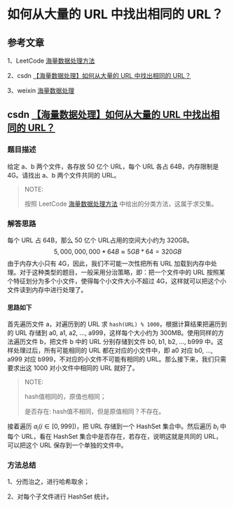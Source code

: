 # 如何从大量的 URL 中找出相同的 URL？



## 参考文章

1、LeetCode [海量数据处理方法](https://leetcode.cn/circle/article/qlkHuN/) 

2、csdn [【海量数据处理】如何从大量的 URL 中找出相同的 URL？](https://blog.csdn.net/hehuanchun0311/article/details/106000809)

3、weixin [海量数据处理](https://mp.weixin.qq.com/s?__biz=Mzg5OTU3MjQ4Ng==&mid=2247485150&idx=1&sn=6df5f452631bc81005f08c04c01e8904&chksm=c05070b7f727f9a106b22158148e3ce8f1ff33627bac6f92b52dffa70fd8a705abae0f4c1d25&scene=132#wechat_redirect)



## csdn [【海量数据处理】如何从大量的 URL 中找出相同的 URL？](https://blog.csdn.net/hehuanchun0311/article/details/106000809)

### 题目描述

给定 a、b 两个文件，各存放 50 亿个 URL，每个 URL 各占 64B，内存限制是 4G。请找出 a、b 两个文件共同的 URL。

> NOTE: 
>
> 按照 LeetCode [海量数据处理方法](https://leetcode.cn/circle/article/qlkHuN/) 中给出的分类方法，这属于求交集。
>
> 

### 解答思路

每个 URL 占 64B，那么 50 亿个 URL占用的空间大小约为 320GB。
$$
5,000,000,000 * 64B ≈ 5GB * 64 = 320GB
$$
由于内存大小只有 4G，因此，我们不可能一次性把所有 URL 加载到内存中处理。对于这种类型的题目，一般采用分治策略，即：把一个文件中的 URL 按照某个特征划分为多个小文件，使得每个小文件大小不超过 4G，这样就可以把这个小文件读到内存中进行处理了。

#### 思路如下

首先遍历文件 a，对遍历到的 URL 求 `hash(URL) % 1000`，根据计算结果把遍历到的 URL 存储到 a0, a1, a2, …, a999，这样每个大小约为 300MB。使用同样的方法遍历文件 b，把文件 b 中的 URL 分别存储到文件 b0, b1, b2, …, b999 中。这样处理过后，所有可能相同的 URL 都在对应的小文件中，即 a0 对应 b0, …, a999 对应 b999，不对应的小文件不可能有相同的 URL。那么接下来，我们只需要求出这 1000 对小文件中相同的 URL 就好了。

> NOTE: 
>
> hash值相同的，原值也相同；
>
> 是否存在: hash值不相同，但是原值相同？不存在。

接着遍历 $a_i( i \in [0,999])$，把 URL 存储到一个 HashSet 集合中。然后遍历 $b_i$ 中每个 URL，看在 HashSet 集合中是否存在，若存在，说明这就是共同的 URL，可以把这个 URL 保存到一个单独的文件中。

### 方法总结

1、分而治之，进行哈希取余；

2、对每个子文件进行 HashSet 统计。

